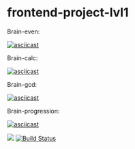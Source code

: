 # frontend-project-lvl1
Brain-even:

[![asciicast](https://asciinema.org/a/Os4hf2vHuSBHngOXGKWlr3DRq.svg)](https://asciinema.org/a/Os4hf2vHuSBHngOXGKWlr3DRq)

Brain-calc:

[![asciicast](https://asciinema.org/a/5mGOwolJxVFPnaVMaqKdNnuEY.svg)](https://asciinema.org/a/5mGOwolJxVFPnaVMaqKdNnuEY)

Brain-gcd:

[![asciicast](https://asciinema.org/a/DpBOzcDTvfXcJHDGiQUzH6IVq.svg)](https://asciinema.org/a/DpBOzcDTvfXcJHDGiQUzH6IVq)

Brain-progression:

[![asciicast](https://asciinema.org/a/jMeSQ286sl1vvFZqU0HFEv95e.svg)](https://asciinema.org/a/jMeSQ286sl1vvFZqU0HFEv95e)

<a href="https://codeclimate.com/github/wesydi/frontend-project-lvl1/maintainability"><img src="https://api.codeclimate.com/v1/badges/c6700012de73600218d7/maintainability" /></a>
[![Build Status](https://travis-ci.com/wesydi/frontend-project-lvl1.svg?branch=master)](https://travis-ci.com/wesydi/frontend-project-lvl1)
